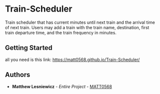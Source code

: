 # Train-Scheduler

Train scheduler that has current minutes until next train and the arrival time of next train.
Users may add a train with the train name, destination, first train departure time, and the train frequency in minutes.

## Getting Started

all you need is this link: https://matt0568.github.io/Train-Scheduler/

## Authors

* **Matthew Lesniewicz** - *Entire Project* - [MATT0568](https://github.com/MATT0568)